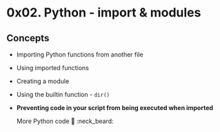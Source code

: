 # 0x02. Python - import & modules

## Concepts

- Importing Python functions from another file

- Using imported functions

- Creating a module

- Using the builtin function - `dir()`

- **Preventing code in your script from being executed when imported**


  More Python code :snake: :neck_beard:

